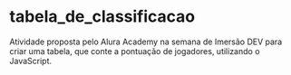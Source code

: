 # tabela_de_classificacao
Atividade proposta pelo Alura Academy na semana de Imersão DEV para criar uma tabela, que conte a pontuação de jogadores, utilizando o JavaScript.
